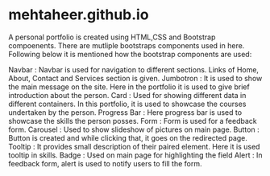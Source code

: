 # mehtaheer.github.io

A personal portfolio is created using HTML,CSS and Bootstrap compoenents. There are mutliple bootstraps components used in here. Following below it is mentioned how the bootstrap components are used:

Navbar : Navbar is used for navigation to different sections. Links of Home, About, Contact and Services section is given.
Jumbotron : It is used to show the main message on the site. Here in the portfolio it is used to give brief introduction about the person.
Card : Used for showing different data in different containers. In this portfolio, it is used to showcase the courses undertaken by the person.
Progress Bar : Here progress bar is used to showcase the skills the person posses.
Form : Form is used for a feedback form.
Carousel : Used to show slideshow of pictures on main page.
Button : Button is created and while clicking that, it goes on the redirected page.
Tooltip : It provides small description of their paired element. Here it is used tooltip in skills.
Badge : Used on main page for highlighting the field
Alert : In feedback form, alert is used to notify users to fill the form.
